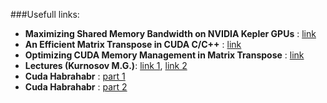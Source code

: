 ###Usefull links:
+ **Maximizing Shared Memory Bandwidth on NVIDIA Kepler GPUs** : [link](http://acceleware.com/blog/maximizing-shared-memory-bandwidth-nvidia-kepler-gpus)
+ **An Efficient Matrix Transpose in CUDA C/C++** : [link](https://devblogs.nvidia.com/parallelforall/efficient-matrix-transpose-cuda-cc/)
+ **Optimizing CUDA Memory Management in Matrix Transpose** : [link](http://developer.download.nvidia.com/compute/DevZone/C/html_x64/6_Advanced/transpose/doc/MatrixTranspose.pdf)
+ **Lectures (Kurnosov M.G.)**: [link 1](http://www.mkurnosov.net/parprog/), [link 2](http://www.mkurnosov.net/teaching/index.php/HPC/Fall2015)
+ **Cuda Habrahabr** : [part 1](https://habrahabr.ru/post/55461/)
+ **Cuda Habrahabr** : [part 2](https://habrahabr.ru/post/56514/)
